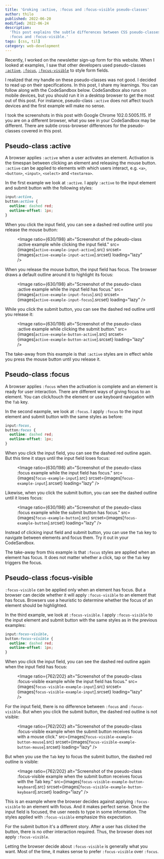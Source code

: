```yaml
---
title: 'Groking :active, :focus and :focus-visible pseudo-classes'
author: thilo
published: 2022-06-20
modified: 2022-06-24
description:
  'This post explains the subtle differences between CSS pseudo-classes :active,
  :focus and :focus-visible.'
tags: [css, til]
category: web-development
---
```


<script>
  import Image from '$lib/components/image.svelte';
  import Example from './_example/codesandbox.svelte';

  // Provided by page endpoint.
  export let images;
</script>

Recently, I worked on the newsletter sign-up form for this website. When I
looked at examples, I saw that other developers used pseudo-classes
[`:active`](https://developer.mozilla.org/en-US/docs/Web/CSS/:active),
[`:focus`](https://developer.mozilla.org/en-US/docs/Web/CSS/:focus),
[`:focus-visible`](https://developer.mozilla.org/en-US/docs/Web/CSS/:focus-visible)
to style form fields.

I realized that my handle on these pseudo-classes was not good. I decided to
read up on their specifications. In this post, I share my learnings. You can
follow along with the CodeSandbox below. CodeSandbox also runs on mobile
devices, but you should run it in a desktop browser to get the most out of this
post. For instance, pseudo-class `:active` does not affect touch devices and the
first example will make no sense.

I took the screenshots in this post with Google Chrome 102.0.5005.115. If you
are on a different browser, what you see in your CodeSandbox may be different.
There are subtle cross-browser differences for the pseudo-classes covered in
this post.

<Example />

## Pseudo-class :active

A browser applies `:active` when a user activates an element. Activation is the
timespan between clicking an element and releasing the mouse button. `:active`
can be applied to elements with which users interact, e.g. `<a>`, `<button>`,
`<input>`, `<select>` and `<textarea>`.

In the first example we look at `:active`. I apply `:active` to the input
element and submit button with the following styles:

```css
input:active,
button:active {
  outline: dashed red;
  outline-offset: 1px;
}
```

When you click the input field, you can see a dashed red outline until you
release the mouse button:

<figure>

<Image ratio={630/198} alt="Screenshot of the pdeudo-class :active example while
clicking the input field." src={images[`active-example-input-active`].src}
srcset={images[`active-example-input-active`].srcset} loading="lazy" />

</figure>

When you release the mouse button, the input field has focus. The browser draws
a default outline around it to highlight its focus:

<figure>

<Image ratio={630/198} alt="Screenshot of the pseudo-class :active example while
the input field has focus." src={images[`active-example-input-focus`].src}
srcset={images[`active-example-input-focus`].srcset} loading="lazy" />

</figure>

While you click the submit button, you can see the dashed red outline until you
release it:

<figure>

<Image ratio={630/198} alt="Screenshot of the pseudo-class :active example while
clicking the submit button." src={images[`active-example-button-active`].src}
srcset={images[`active-example-button-active`].srcset} loading="lazy" />

</figure>

The take-away from this example is that `:active` styles are in effect while you
press the mouse button until you release it.

## Pseudo-class :focus

A browser applies `:focus` when the activation is complete and an element is
ready for user interaction. There are different ways of giving focus to an
element. You can click/touch the element or use keyboard navigation with the
`Tab` key.

In the second eaxmple, we look at `:focus`. I apply `:focus` to the input
element and submit button with the same styles as before:

```css
input:focus,
button:focus {
  outline: dashed red;
  outline-offset: 1px;
}
```

When you click the input field, you can see the dashed red outline again. But
this time it stays until the input field loses focus:

<figure>

<Image ratio={630/198} alt="Screenshot of the pseudo-class :focus example while
the input field has focus." src={images[`focus-example-input`].src}
srcset={images[`focus-example-input`].srcset} loading="lazy" />

</figure>

Likewise, when you click the submit button, you can see the dashed outline until
it loses focus:

<figure>

<Image ratio={630/198} alt="Screenshot of the pseudo-class :focus example while
the submit button has focus." src={images[`focus-example-button`].src}
srcset={images[`focus-example-button`].srcset} loading="lazy" />

</figure>

Instead of clicking input field and submit button, you can use the `Tab` key to
navigate between elements and focus them. Try it out in your CodeSandbox.

The take-away from this example is that `:focus` styles are applied when an
element has focus. It does not matter whether a click, tap or the `Tab` key
triggers the focus.

## Pseudo-class :focus-visible

`:focus-visible` can be applied only when an element has focus. But a browser
can decide whether it will apply `:focus-visible` to an element that has focus.
Browsers use a heuristic to determine whether the focus of an element should be
highlighted.

In the third example, we look at `:focus-visible`. I apply `:focus-visible` to
the input element and submit button with the same styles as in the previous
examples:

```css
input:focus-visible,
button:focus-visible {
  outline: dashed red;
  outline-offset: 1px;
}
```

When you click the input field, you can see the dashed red outline again when
the input field has focus:

<figure>

<Image ratio={762/202} alt="Screenshot of the pseudo-class :focus-visible
example while the input field has focus."
src={images[`focus-visible-example-input`].src}
srcset={images[`focus-visible-example-input`].srcset} loading="lazy" />

</figure>

For the input field, there is no difference between `:focus` and
`:focus-visible`. But when you click the submit button, the dashed red outline
is not visible:

<figure>

<Image ratio={762/202} alt="Screenshot of the pseudo-class :focus-visible
example when the submit button receives focus with a mouse click."
src={images[`focus-visible-example-button-mouse`].src}
srcset={images[`focus-visible-example-button-mouse`].srcset} loading="lazy" />

</figure>

But when you use the `Tab` key to focus the submit button, the dashed red
outline is visible:

<figure>

<Image ratio={762/202} alt="Screenshot of the pseudo-class :focus-visible
example when the submit button receives focus with the Tab key."
src={images[`focus-visible-example-button-keyboard`].src}
srcset={images[`focus-visible-example-button-keyboard`].srcset} loading="lazy"
/>

</figure>

This is an example where the browser decides against applying `:focus-visible`
to an element with focus. And it makes perfect sense. Once the input field is
focused, the user needs to type in some information. The styles applied with
`:focus-visible` emphasize this expectation.

For the submit button it's a different story. After a user has clicked the
button, there is no other interaction required. Thus, the browser does not apply
`:focus-visible`.

Letting the browser decide about `:focus-visible` is generally what you want.
Most of the time, it makes sense to prefer `:focus-visible` over `:focus`.
